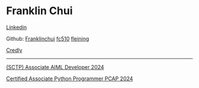 # Franklin Chui

[Linkedin](https://www.linkedin.com/franklinchui)

Github: [Franklinchui](https://github.com/franklinchui) [fc510](https://github.com/fc510) [fleining](https://github.com/fleining)

[Credly](https://www.credly.com/users/franklin-chui)

---

[(SCTP) Associate AIML Developer 2024](https://franklinchui.github.io/sctp_aiml_dev/sctp_aiml_dev)

[Certified Associate Python Programmer PCAP 2024](https://verify.openedg.org/?id=mvNr.kKK1.ifq6)
